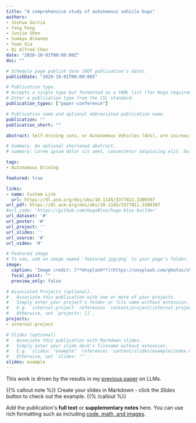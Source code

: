 ```yaml
---
title: "A comprehensive study of autonomous vehicle bugs"
authors:
- Joshua Garcia
- Yang Feng
- Junjie Shen
- Sumaya Almanee
- Yuan Xia
- Qi Alfred Chen
date: "2020-10-01T00:00:00Z"
doi: ""

# Schedule page publish date (NOT publication's date).
publishDate: "2020-10-01T00:00:00Z"

# Publication type.
# Accepts a single type but formatted as a YAML list (for Hugo requirements).
# Enter a publication type from the CSL standard.
publication_types: ["paper-conference"]

# Publication name and optional abbreviated publication name.
publication: ""
publication_short: ""

abstract: Self-driving cars, or Autonomous Vehicles (AVs), are increasingly becoming an integral part of our daily life. About 50 corporations are actively working on AVs, including large companies such as Google, Ford, and Intel. Some AVs are already operating on public roads, with at least one unfortunate fatality recently on record. As a result, understanding bugs in AVs is critical for ensuring their security, safety, robustness, and correctness. While previous studies have focused on a variety of domains (e.g., numerical software; machine learning; and error-handling, concurrency, and performance bugs) to investigate bug characteristics, AVs have not been studied in a similar manner. Recently, two software systems for AVs, Baidu Apollo and Autoware, have emerged as frontrunners in the open-source community and have been used by large companies and governments (e.g., Lincoln, Volvo, Ford, Intel, Hitachi, LG, and the US Department of Transportation). From these two leading AV software systems, this paper describes our investigation of 16,851 commits and 499 AV bugs and introduces our classification of those bugs into 13 root causes, 20 bug symptoms, and 18 categories of software components those bugs often affect. We identify 16 major findings from our study and draw broader lessons from them to guide the research community towards future directions in software bug detection, localization, and repair.

# Summary. An optional shortened abstract.
# summary: Lorem ipsum dolor sit amet, consectetur adipiscing elit. Duis posuere tellus ac convallis placerat. Proin tincidunt magna sed ex sollicitudin condimentum.

tags:
- Autonomous Driving

featured: true

links:
- name: Custom Link
  url: https://dl.acm.org/doi/abs/10.1145/3377811.3380397
url_pdf: https://dl.acm.org/doi/abs/10.1145/3377811.3380397
#url_code: 'https://github.com/HugoBlox/hugo-blox-builder'
url_dataset: '#'
url_poster: '#'
url_project: ''
url_slides: ''
url_source: '#'
url_video: '#'

# Featured image
# To use, add an image named `featured.jpg/png` to your page's folder. 
image:
  caption: 'Image credit: [**Unsplash**](https://unsplash.com/photos/s9CC2SKySJM)'
  focal_point: ""
  preview_only: false

# Associated Projects (optional).
#   Associate this publication with one or more of your projects.
#   Simply enter your project's folder or file name without extension.
#   E.g. `internal-project` references `content/project/internal-project/index.md`.
#   Otherwise, set `projects: []`.
projects:
- internal-project

# Slides (optional).
#   Associate this publication with Markdown slides.
#   Simply enter your slide deck's filename without extension.
#   E.g. `slides: "example"` references `content/slides/example/index.md`.
#   Otherwise, set `slides: ""`.
slides: example
---
```


This work is driven by the results in my [previous paper](/publication/conference-paper/) on LLMs.

{{% callout note %}}
Create your slides in Markdown - click the *Slides* button to check out the example.
{{% /callout %}}

Add the publication's **full text** or **supplementary notes** here. You can use rich formatting such as including [code, math, and images](https://docs.hugoblox.com/content/writing-markdown-latex/).
